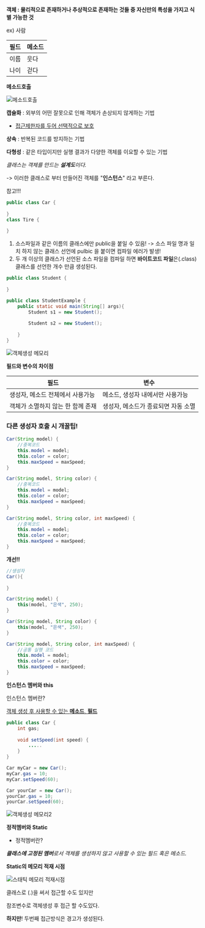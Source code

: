 **객체 : 물리적으로 존재하거나 추상적으로 존재하는 것들 중 자신만의 특성을 가지고 식별 가능한 것**



ex)  사람

| 필드 | 메소드 |
| ---- | ------ |
| 이름 | 웃다   |
| 나이 | 걷다   |

**메소드호출**

![메소드호출](https://user-images.githubusercontent.com/33277588/61625479-ce32bb00-acb5-11e9-904d-8b0510e1932c.jpg)



**캡슐화** : 외부의 어떤 잘못으로 인해 객체가 손상되지 않게하는 기법

* <u>접근제한자를 두어 선택적으로 보호</u>

**상속** : 반복된 코드를 방지하는 기법

**다형성** : 같은 타입이지만 실행 결과가 다양한 객체를 이요할 수 있는 기법



*클래스는 객체를 만드는 **설계도**이다.*

-> 이러한 클래스로 부터 만들어진 객체를  "**인스턴스**" 라고 부른다.



참고!!!

```java
public class Car {
    
}
class Tire {
    
}
```

1. 소스파일과 같은 이름의 클래스에만  public을 붙일 수 있음! -> 소스 파일 명과 일치 하지 않는 클래스 선언에 pulbic 을 붙이면 컴파일 에러가 발생!
2.  두 개 이상의 클래스가 선언된 소스 파일을 컴파일 하면 **바이트코드 파일**은(.class) 클래스를 선언한 개수 만큼 생성된다. 



```java
public class Student {
    
}

public class StudentExample {
    public static void main(String[] args){
        Student s1 = new Student();
       
        Student s2 = new Student();
        
    }
}
```



![객체생성 메모리](https://user-images.githubusercontent.com/33277588/61626359-15ba4680-acb8-11e9-8c3a-0210d49093c5.jpg)



**필드와 변수의 차이점**

| 필드                              | 변수                                |
| --------------------------------- | ----------------------------------- |
| 생성자, 메소드 전체에서 사용가능  | 메소드, 생성자 내에서만 사용가능    |
| 객체가 소멸하지 않는 한 함께 존재 | 생성자, 메소드가 종료되면 자동 소멸 |



### **다른 생성자 호출 시 개꿀팁!**

```java
Car(String model) {
    //중복코드
    this.model = model;
    this.color = color;
    this.maxSpeed = maxSpeed; 
}

Car(String model, String color) {
    //중복코드
    this.model = model;
    this.color = color;
    this.maxSpeed = maxSpeed; 
}

Car(String model, String color, int maxSpeed) {
    //중복코드
    this.model = model;
    this.color = color;
    this.maxSpeed = maxSpeed; 
}
```

**개선!!**

```java
//생성자
Car(){
    
}

Car(String model) {
    this(model, "은색", 250);
}

Car(String model, String color) {
    this(model, "은색", 250);
}

Car(String model, String color, int maxSpeed) {
    //공통 실행 코드
    this.model = model;
    this.color = color;
    this.maxSpeed = maxSpeed; 
}
```



**인스턴스 멤버와  this**

인스턴스 멤버란?

<u>객체 생성 후 사용할 수 있는 **메소드**, **필드</u>**



```java
public class Car {
    int gas;
    
    void setSpeed(int speed) {
        .....
    }
}
```

```java
Car myCar = new Car();
myCar.gas = 10;
myCar.setSpeed(60);

Car yourCar = new Car();
yourCar.gas = 10;
yourCar.setSpeed(60);
```

![객체생성 메모리2](https://user-images.githubusercontent.com/33277588/61626973-9af22b00-acb9-11e9-973c-8132d6208b78.jpg)



**정적멤버와 Static**

* 정적멤버란?

***클래스에 고정된 멤버**로서 객체를 생성하지 않고 사용할 수 있는 필드 혹은 메소드.*



**Static의 메모리 적재 시점**

![스태틱 메모리 적재시점](https://user-images.githubusercontent.com/33277588/61627153-076d2a00-acba-11e9-88e6-dceaaab34229.jpg)



클래스로 (.)을 써서 접근할 수도 있지만 

참조변수로 객체생성 후 접근 할 수도있다.

**하지만**! 두번째 접근방식은 경고가 생성된다.